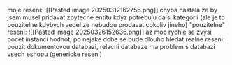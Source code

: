 moje reseni:
![[Pasted image 20250312162756.png]]
chyba nastala ze by jsem musel pridavat zbytecne entitu kdyz potrebuju dalsi kategorii (ale je to pouzitelne kdybych vedel ze nebudou prodavat cokoliv jineho)
"pouzitelne" reseni:
![[Pasted image 20250326152636.png]]
az moc rychle se zvysi pocet instanci hodnot, po nejake dobe se bude dlouho hledat
realne reseni: pouzit dokumentovou databazi, relacni databaze ma problem s databazi vsech eshopu (genericke reseni)